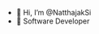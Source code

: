 - 👋 Hi, I’m @NatthajakSi
- 👀 Software Developer

<!---
NatthajakSi/NatthajakSi is a ✨ special ✨ repository because its `README.md` (this file) appears on your GitHub profile.
You can click the Preview link to take a look at your changes.
--->
